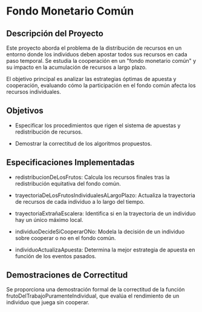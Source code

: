 # Fondo Monetario Común

## Descripción del Proyecto

Este proyecto aborda el problema de la distribución de recursos en un entorno donde los individuos deben apostar todos sus recursos en cada paso temporal. Se estudia la cooperación en un "fondo monetario común" y su impacto en la acumulación de recursos a largo plazo.

El objetivo principal es analizar las estrategias óptimas de apuesta y cooperación, evaluando cómo la participación en el fondo común afecta los recursos individuales.

## Objetivos

- Especificar los procedimientos que rigen el sistema de apuestas y redistribución de recursos.

- Demostrar la correctitud de los algoritmos propuestos.

## Especificaciones Implementadas

- redistribucionDeLosFrutos: Calcula los recursos finales tras la redistribución equitativa del fondo común.

- trayectoriaDeLosFrutosIndividualesALargoPlazo: Actualiza la trayectoria de recursos de cada individuo a lo largo del tiempo.

- trayectoriaExtrañaEscalera: Identifica si en la trayectoria de un individuo hay un único máximo local.

- individuoDecideSiCooperarONo: Modela la decisión de un individuo sobre cooperar o no en el fondo común.

- individuoActualizaApuesta: Determina la mejor estrategia de apuesta en función de los eventos pasados.

## Demostraciones de Correctitud

Se proporciona una demostración formal de la correctitud de la función frutoDelTrabajoPuramenteIndividual, que evalúa el rendimiento de un individuo que juega sin cooperar.